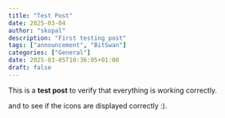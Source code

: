 ```yaml
---
title: "Test Post"
date: 2025-03-04
author: "skopal"
description: "First testing post"
tags: ["announcement", "BitSwan"]
categories: ["General"]
date: 2025-03-05T10:36:05+01:00
draft: false
---
```


This is a **test post** to verify that everything is working correctly.

and to see if the icons are displayed correctly :).